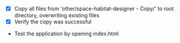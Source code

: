 - [x] Copy all files from 'other/space-habitat-designer - Copy/' to root directory, overwriting existing files
- [x] Verify the copy was successful
- Test the application by opening index.html
